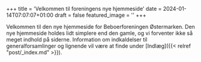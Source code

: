 +++
title = 'Velkommen til foreningens nye hjemmeside'
date = 2024-01-14T07:07:07+01:00
draft = false
featured_image = ''
+++

Velkommen til den nye hjemmeside for Beboerforeningen Østermarken. Den nye hjemmeside holdes lidt simplere end den gamle, og vi forventer ikke så meget indhold på siderne. Information om indkaldelser til generalforsamlinger og lignende vil være at finde under [Indlæg]({{< relref "post/_index.md" >}}).